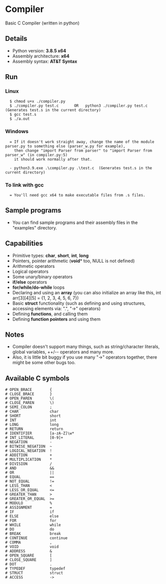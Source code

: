 # Compiler
Basic C Compiler (written in python)

## Details
- Python version:            	 **3.8.5 x64**
- Assembly architecture: 	 **x64**
- Assembly syntax:		 **AT&T Syntax**

## Run
   ### Linux
      $ chmod u+x ./compiler.py
      $ ./compiler.py test.c       OR   python3 ./compiler.py test.c  (Generates test.s in the current directory)
      $ gcc test.s
      $ ./a.out
	  
    
   ### Windows
      = If it doesn't work straight away, change the name of the module parser.py to something else (parser_w.py for example), 
        then change "import Parser from parser" to "import Parser from parser_w" (in compiler.py:5)
        it should work normally after that.
	
      - python3.9.exe .\compiler.py .\test.c  (Generates test.s in the current directory)

   ### To link with gcc
      = You'll need gcc x64 to make executable files from .s files.

## Sample programs 
- You can find sample programs and their assembly files
  in the "examples" directory.

## Capabilities
- Primitive types: **char**, **short**, **int**, **long**
- Pointers, pointer arithmetic (**void*** too, NULL is not defined)
- Arithmetic operators
- Logical operators
- Some unary/binary operators
- **if/else** operators
- **for/while/do-while** loops
- Declaring and using an **array** (you can also initialize an array like this, int arr[3][4][5] = {1, 2, 3, 4, 5, 6, 7})
- Basic **struct** functionality (such as defining and using structures, accessing elements via: ".", "->" operators)
- Defining **functions**, and calling them
- Defining **function pointers** and using them

## Notes
- Compiler doesn't support many things, such as string/character literals, global variables, ++/-- operators and many more.
- Also, it is little bit buggy if you use many "->" operators together, there might be some other bugs too.

## Available C symbols
	# OPEN_BRACE        {
	# CLOSE_BRACE       }
	# OPEN_PAREN        \(
	# CLOSE_PAREN       \)
	# SEMI_COLON        ;
	# CHAR              char
	# SHORT             short
	# INT               int
	# LONG              long
	# RETURN            return
	# IDENTIFIER        [a-zA-Z]\w*
	# INT_LITERAL       [0-9]+
	# NEGATION          -
	# BITWISE_NEGATION  ~
	# LOGICAL_NEGATION  !
	# ADDITION          +
	# MULTIPLICATION    *
	# DIVISION          /
	# AND               &&
	# OR                ||
	# EQUAL             ==
	# NOT_EQUAL         !=
	# LESS_THAN         <
	# LESS_OR_EQUAL     <=
	# GREATER_THAN      >
	# GREATER_OR_EQUAL  >=
	# MODULO            %
	# ASSIGNMENT        =
	# IF                if
	# ELSE              else
	# FOR               for
	# WHILE             while
	# DO                do
	# BREAK             break
	# CONTINUE          continue
	# COMMA             ,
	# VOID              void
	# ADDRESS           &
	# OPEN_SQUARE       [
	# CLOSE_SQUARE      ]
	# DOT               .
	# TYPEDEF           typedef
	# STRUCT            struct
	# ACCESS            ->
